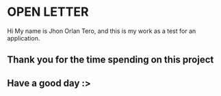 # OPEN LETTER

Hi My name is Jhon Orlan Tero, and this is my work as a test for an application.

## Thank you for the time spending on this project

## Have a good day :>

